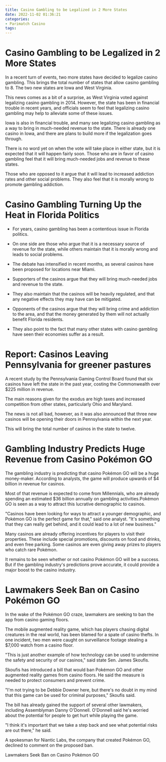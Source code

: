 ```yaml
---
title: Casino Gambling to be Legalized in 2 More States
date: 2022-11-02 01:36:21
categories:
- Parimatch Casino
tags:
---
```



#  Casino Gambling to be Legalized in 2 More States

In a recent turn of events, two more states have decided to legalize casino gambling. This brings the total number of states that allow casino gambling to 8. The two new states are Iowa and West Virginia.

This news comes as a bit of a surprise, as West Virginia voted against legalizing casino gambling in 2014. However, the state has been in financial trouble in recent years, and officials seem to feel that legalizing casino gambling may help to alleviate some of these issues.

Iowa is also in financial trouble, and many see legalizing casino gambling as a way to bring in much-needed revenue to the state. There is already one casino in Iowa, and there are plans to build more if the legalization goes through.

There is no word yet on when the vote will take place in either state, but it is expected that it will happen fairly soon. Those who are in favor of casino gambling feel that it will bring much-needed jobs and revenue to these states.

Those who are opposed to it argue that it will lead to increased addiction rates and other social problems. They also feel that it is morally wrong to promote gambling addiction.

#  Casino Gambling Turning Up the Heat in Florida Politics

* For years, casino gambling has been a contentious issue in Florida politics.

* On one side are those who argue that it is a necessary source of revenue for the state, while others maintain that it is morally wrong and leads to social problems.

* The debate has intensified in recent months, as several casinos have been proposed for locations near Miami.

* Supporters of the casinos argue that they will bring much-needed jobs and revenue to the state.

* They also maintain that the casinos will be heavily regulated, and that any negative effects they may have can be mitigated.

* Opponents of the casinos argue that they will bring crime and addiction to the area, and that the money generated by them will not actually benefit Florida residents.

* They also point to the fact that many other states with casino gambling have seen their economies suffer as a result.

#  Report: Casinos Leaving Pennsylvania for greener pastures

A recent study by the Pennsylvania Gaming Control Board found that six casinos have left the state in the past year, costing the Commonwealth over $225 million in revenue.

The main reasons given for the exodus are high taxes and increased competition from other states, particularly Ohio and Maryland.

The news is not all bad, however, as it was also announced that three new casinos will be opening their doors in Pennsylvania within the next year.

This will bring the total number of casinos in the state to twelve.

#  Gambling Industry Predicts Huge Revenue from Casino Pokémon GO

The gambling industry is predicting that casino Pokémon GO will be a huge money-maker. According to analysts, the game will produce upwards of $4 billion in revenue for casinos.

Most of that revenue is expected to come from Millennials, who are already spending an estimated $36 billion annually on gambling activities.Pokémon GO is seen as a way to attract this lucrative demographic to casinos.

"Casinos have been looking for ways to attract a younger demographic, and Pokémon GO is the perfect game for that," said one analyst. "It's something that they can really get behind, and it could lead to a lot of new business."

Many casinos are already offering incentives for players to visit their properties. These include special promotions, discounts on food and drinks, and even free parking. Some casinos are even giving away prizes to players who catch rare Pokémon.

It remains to be seen whether or not casino Pokémon GO will be a success. But if the gambling industry's predictions prove accurate, it could provide a major boost to the casino industry.

#  Lawmakers Seek Ban on Casino Pokémon GO

In the wake of the Pokémon GO craze, lawmakers are seeking to ban the app from casino gaming floors.

The mobile augmented reality game, which has players chasing digital creatures in the real world, has been blamed for a spate of casino thefts. In one incident, two men were caught on surveillance footage stealing a $7,000 watch from a casino floor.

"This is just another example of how technology can be used to undermine the safety and security of our casinos," said state Sen. James Skoufis.

Skoufis has introduced a bill that would ban Pokémon GO and other augmented reality games from casino floors. He said the measure is needed to protect consumers and prevent crime.

"I'm not trying to be Debbie Downer here, but there's no doubt in my mind that this game can be used for criminal purposes," Skoufis said.

The bill has already gained the support of several other lawmakers, including Assemblyman Danny O'Donnell. O'Donnell said he's worried about the potential for people to get hurt while playing the game.

"I think it's important that we take a step back and see what potential risks are out there," he said.

A spokesman for Niantic Labs, the company that created Pokémon GO, declined to comment on the proposed ban.


Lawmakers Seek Ban on Casino Pokémon GO